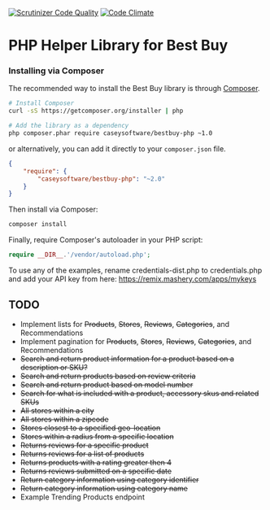 [![Scrutinizer Code Quality](https://scrutinizer-ci.com/g/caseysoftware/bestbuy-php/badges/quality-score.png?b=master)](https://scrutinizer-ci.com/g/caseysoftware/bestbuy-php/?branch=master) [![Code Climate](https://codeclimate.com/github/caseysoftware/bestbuy-php/badges/gpa.svg)](https://codeclimate.com/github/caseysoftware/bestbuy-php)

PHP Helper Library for Best Buy
================================

### Installing via Composer

The recommended way to install the Best Buy library is through [Composer](http://getcomposer.org).

```bash
# Install Composer
curl -sS https://getcomposer.org/installer | php

# Add the library as a dependency
php composer.phar require caseysoftware/bestbuy-php ~1.0
```

or alternatively, you can add it directly to your `composer.json` file.

```json
{
    "require": {
        "caseysoftware/bestbuy-php": "~2.0"
    }
}
```

Then install via Composer:

```bash
composer install
```

Finally, require Composer's autoloader in your PHP script:

```php
require __DIR__.'/vendor/autoload.php';
```

To use any of the examples, rename credentials-dist.php to credentials.php and add your API key from here: https://remix.mashery.com/apps/mykeys

## TODO

*  Implement lists for ~~Products~~, ~~Stores~~, ~~Reviews~~, ~~Categories~~, and Recommendations
*  Implement pagination for ~~Products~~, ~~Stores~~, ~~Reviews~~, ~~Categories~~, and Recommendations
*  ~~Search and return product information for a product based on a description or SKU?~~
*  ~~Search and return products based on review criteria~~
*  ~~Search and return product based on model number~~
*  ~~Search for what is included with a product, accessory skus and related SKUs~~
*  ~~All stores within a city~~
*  ~~All stores within a zipcode~~
*  ~~Stores closest to a specified geo-location~~
*  ~~Stores within a radius from a specific location~~
*  ~~Returns reviews for a specific product~~
*  ~~Returns reviews for a list of products~~
*  ~~Returns products with a rating greater then 4~~
*  ~~Returns reviews submitted on a specific date~~
*  ~~Return category information using category identifier~~
*  ~~Return category information using category name~~
*  Example Trending Products endpoint
